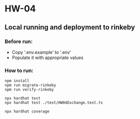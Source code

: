 # HW-04

## Local running and deployment to rinkeby
### Before run:
- Copy '.env.example' to '.env'
- Populate it with appropriate values

### How to run:
```shell
npm install
npm run migrate-rinkeby
npm run verify-rinkeby
```

```shell
npx hardhat test
npx hardhat test ./test/HW04Exchange.test.ts     

npx hardhat coverage

```
